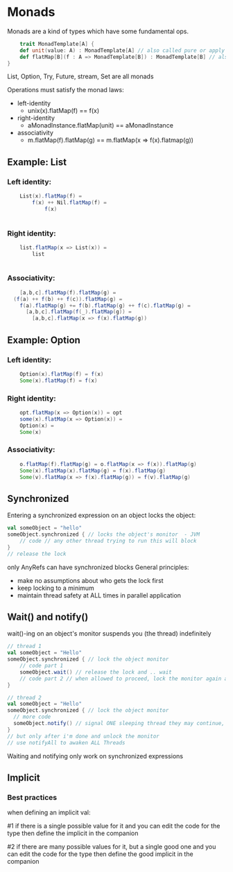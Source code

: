 # Monads

 Monads are a kind of types which have some fundamental ops.

```scala
    trait MonadTemplate[A] {
    def unit(value: A) : MonadTemplate[A] // also called pure or apply
    def flatMap[B](f : A => MonadTemplate[B]) : MonadTemplate[B] // also called bind
}
```

List, Option, Try, Future, stream, Set are all monads


Operations must satisfy the monad laws:

+ left-identity
  + unix(x).flatMap(f) == f(x)
+ right-identity
  + aMonadInstance.flatMap(unit) == aMonadInstance
+ associativity 
  + m.flatMap(f).flatMap(g) == m.flatMap(x => f(x).flatmap(g))


## Example: List

### Left identity:

```scala
    List(x).flatMap(f) = 
        f(x) ++ Nil.flatMap(f) =
            f(x)
    
```

### Right identity:

```scala
    list.flatMap(x => List(x)) = 
        list
    
```

### Associativity:

```scala
    [a,b,c].flatMap(f).flatMap(g) =
  (f(a) ++ f(b) ++ f(c)).flatMap(g) = 
    f(a).flatMap(g) += f(b).flatMap(g) ++ f(c).flatMap(g) =
      [a,b,c].flatMap(f(_).flatMap(g)) =
        [a,b,c].flatMap(x => f(x).flatMap(g))
```

## Example: Option

### Left identity:

```scala
    Option(x).flatMap(f) = f(x)
    Some(x).flatMap(f) = f(x)
```

### Right identity:

```scala
    opt.flatMap(x => Option(x)) = opt
    some(x).flatMap(x => Option(x)) = 
    Option(x) = 
    Some(x)
```

### Associativity:

```scala
    o.flatMap(f).flatMap(g) = o.flatMap(x => f(x)).flatMap(g)
    Some(x).flatMap(x).flatMap(g) = f(x).flatMap(g)
    Some(v).flatMap(x => f(x).flatMap(g)) = f(v).flatMap(g)
```


## Synchronized

Entering a synchronized expression on an object locks the object:
```scala
val someObject = "hello"
someObject.synchronized { // locks the object's monitor  - JVM  
    // code // any other thread trying to run this will block
}
// release the lock
```

only AnyRefs can have synchronized blocks
General principles:

+ make no assumptions about who gets the lock first
+ keep locking to a minimum
+ maintain thread safety at ALL times in parallel application

## Wait() and notify()

wait()-ing on an object's monitor suspends you (the thread) indefinitely
```scala
// thread 1
val someObject = "Hello"
someObject.synchronized { // lock the object monitor
    // code part 1
    someObject.wait() // release the lock and .. wait
    // code part 2 // when allowed to proceed, lock the monitor again and continue
}

```

```scala
// thread 2
val someObject = "Hello"
someObject.synchronized { // lock the object monitor
  // more code
  someObject.notify() // signal ONE sleeping thread they may continue, which one ? you don't know
}
// but only after i'm done and unlock the monitor
// use notifyAll to awaken ALL Threads

```

Waiting and notifying only work on synchronized expressions

## Implicit

### Best practices

when defining an implicit val: 

#1 
if there is a single possible value for it
and you can edit the code for the type
then define the implicit in the companion

#2 
if there are many possible values for it,
but a single good one
and you can edit the code for the type
then define the good implicit in the companion
